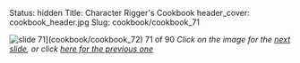 Status: hidden
Title: Character Rigger's Cookbook
header_cover: cookbook_header.jpg
Slug: cookbook/cookbook_71

![slide 71](https://dl.dropboxusercontent.com/u/2977490/presentations/cookbook/img71.jpg)](cookbook/cookbook_72)
71 of 90
_Click on the image for the [next slide](cookbook/cookbook_72), or click [here for the previous one](cookbook/cookbook_70)_
